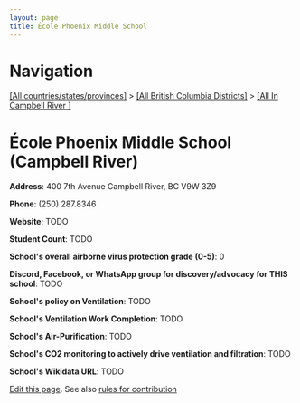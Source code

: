 ```yaml
---
layout: page
title: École Phoenix Middle School
---
```

# Navigation

[[All countries/states/provinces]](../../..) > [[All British Columbia Districts]](../..) > [[All In Campbell River ]](..)

# École Phoenix Middle School (Campbell River)

**Address**: 400 7th Avenue Campbell River, BC V9W 3Z9

**Phone**: (250) 287.8346

**Website**: TODO

**Student Count**: TODO

**School's overall airborne virus protection grade (0-5)**: 0

**Discord, Facebook, or WhatsApp group for discovery/advocacy for THIS school**: TODO

**School's policy on Ventilation**: TODO

**School's Ventilation Work Completion**: TODO

**School's Air-Purification**: TODO

**School's CO2 monitoring to actively drive ventilation and filtration**: TODO

**School's Wikidata URL**: TODO


[Edit this page](https://github.com/ventilate-schools/BC/edit/main/./Campbell_River/École_Phoenix_Middle_School.md). See also [rules for contribution](../../../contribution-rules/)